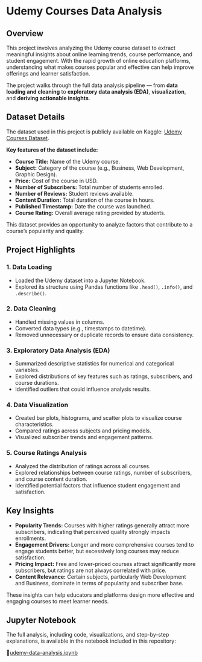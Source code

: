 # Udemy Courses Data Analysis

## Overview

This project involves analyzing the Udemy course dataset to extract meaningful insights about online learning trends, course performance, and student engagement. With the rapid growth of online education platforms, understanding what makes courses popular and effective can help improve offerings and learner satisfaction.

The project walks through the full data analysis pipeline — from **data loading and cleaning** to **exploratory data analysis (EDA)**, **visualization**, and **deriving actionable insights**.

## Dataset Details

The dataset used in this project is publicly available on Kaggle: [Udemy Courses Dataset](https://www.kaggle.com/datasets/ahmedashfaq6777/udemy-courses-dataset).

**Key features of the dataset include:**

* **Course Title:** Name of the Udemy course.
* **Subject:** Category of the course (e.g., Business, Web Development, Graphic Design).
* **Price:** Cost of the course in USD.
* **Number of Subscribers:** Total number of students enrolled.
* **Number of Reviews:** Student reviews available.
* **Content Duration:** Total duration of the course in hours.
* **Published Timestamp:** Date the course was launched.
* **Course Rating:** Overall average rating provided by students.

This dataset provides an opportunity to analyze factors that contribute to a course’s popularity and quality.

## Project Highlights

### 1. Data Loading

* Loaded the Udemy dataset into a Jupyter Notebook.
* Explored its structure using Pandas functions like `.head()`, `.info()`, and `.describe()`.

### 2. Data Cleaning

* Handled missing values in columns.
* Converted data types (e.g., timestamps to datetime).
* Removed unnecessary or duplicate records to ensure data consistency.

### 3. Exploratory Data Analysis (EDA)

* Summarized descriptive statistics for numerical and categorical variables.
* Explored distributions of key features such as ratings, subscribers, and course durations.
* Identified outliers that could influence analysis results.

### 4. Data Visualization

* Created bar plots, histograms, and scatter plots to visualize course characteristics.
* Compared ratings across subjects and pricing models.
* Visualized subscriber trends and engagement patterns.

### 5. Course Ratings Analysis

* Analyzed the distribution of ratings across all courses.
* Explored relationships between course ratings, number of subscribers, and course content duration.
* Identified potential factors that influence student engagement and satisfaction.

## Key Insights

* **Popularity Trends:** Courses with higher ratings generally attract more subscribers, indicating that perceived quality strongly impacts enrollments.
* **Engagement Drivers:** Longer and more comprehensive courses tend to engage students better, but excessively long courses may reduce satisfaction.
* **Pricing Impact:** Free and lower-priced courses attract significantly more subscribers, but ratings are not always correlated with price.
* **Content Relevance:** Certain subjects, particularly Web Development and Business, dominate in terms of popularity and subscriber base.

These insights can help educators and platforms design more effective and engaging courses to meet learner needs.

## Jupyter Notebook

The full analysis, including code, visualizations, and step-by-step explanations, is available in the notebook included in this repository:

📄[udemy-data-analysis.ipynb](udemy-data-analysis.ipynb)

